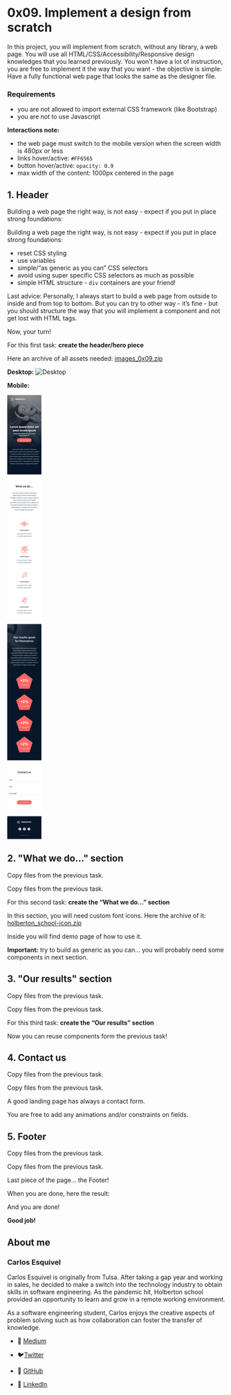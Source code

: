 # 0x09. Implement a design from scratch


In this project, you will implement from scratch, without any library, a web page. 
You will use all HTML/CSS/Accessibility/Responsive design knowledges that you learned previously. 
You won’t have a lot of instruction, you are free to implement it the way that you want - the objective is simple: Have a fully functional web page that looks the same as the designer file.


### Requirements
  + you are not allowed to import external CSS framework (like Bootstrap)
  + you are not to use Javascript


**Interactions note:**
  + the web page must switch to the mobile version when the screen width is 480px or less
  + links hover/active: `#FF6565`
  + button hover/active: `opacity: 0.9`
  + max width of the content: 1000px centered in the page


## 1. Header
Building a web page the right way, is not easy - expect if you put in place strong foundations:

Building a web page the right way, is not easy - expect if you put in place strong foundations:
  + reset CSS styling
  + use variables
  + simple/“as generic as you can” CSS selectors
  + avoid using super specific CSS selectors as much as possible
  + simple HTML structure - `div` containers are your friend!

Last advice: Personally, I always start to build a web page from outside to inside and from top to bottom. 
But you can try to other way - it’s fine - but you should structure the way that you will implement a component and not get lost with HTML tags.

Now, your turn!

For this first task: **create the header/hero piece**

Here an archive of all assets needed: [images_0x09.zip](https://holbertonintranet.s3.amazonaws.com/uploads/misc/2020/3/d1597894d79386c83b9b.zip?X-Amz-Algorithm=AWS4-HMAC-SHA256&amp;X-Amz-Credential=AKIARDDGGGOUWMNL5ANN%2F20210823%2Fus-east-1%2Fs3%2Faws4_request&amp;X-Amz-Date=20210823T154022Z&amp;X-Amz-Expires=345600&amp;X-Amz-SignedHeaders=host&amp;X-Amz-Signature=52c998e3d01e6462b580e530ec54df81d9c59eb4eaf749231fca332fce01006f)

**Desktop:**
![Desktop](https://github.com/CSant04y/holberton-headphones/blob/master/01_headphones_desktop@2x.png?raw=true)

**Mobile:**

![Desktop](https://github.com/CSant04y/holberton-headphones/blob/master/01_headphones_mobile@2x.png?raw=true)


## 2. "What we do..." section
Copy files from the previous task.

Copy files from the previous task.

For this second task: **create the “What we do…” section**

In this section, you will need custom font icons. Here the archive of it: [holberton_school-icon.zip](https://holbertonintranet.s3.amazonaws.com/uploads/misc/2020/3/7159d988278de54d859d.zip?X-Amz-Algorithm=AWS4-HMAC-SHA256&amp;X-Amz-Credential=AKIARDDGGGOUWMNL5ANN%2F20210823%2Fus-east-1%2Fs3%2Faws4_request&amp;X-Amz-Date=20210823T154022Z&amp;X-Amz-Expires=345600&amp;X-Amz-SignedHeaders=host&amp;X-Amz-Signature=eb6003fe6d799948d2a32c49f8aed0192e027483ae254a7fbf07308491dbd38a)

Inside you will find demo page of how to use it.

**Important:** try to build as generic as you can… you will probably need some components in next section.


## 3. "Our results" section
Copy files from the previous task.

Copy files from the previous task.

For this third task: **create the “Our results” section**

Now you can reuse components form the previous task!


## 4. Contact us
Copy files from the previous task.

Copy files from the previous task.

A good landing page has always a contact form.

You are free to add any animations and/or constraints on fields.


## 5. Footer
Copy files from the previous task.

Copy files from the previous task.

Last piece of the page… the Footer!

When you are done, here the result:


And you are done! 

**Good job!**

## About me

### **Carlos Esquivel**
Carlos Esquivel is originally from Tulsa. After taking a gap year and working in sales, he decided to make a switch into the technology industry to obtain skills in software engineering. As the pandemic hit, Holberton school provided an opportunity to learn and grow in a remote working environment.

As a software engineering student, Carlos enjoys the creative aspects of problem solving such as how collaboration can foster the transfer of knowledge.

* 📖 [Medium](https://1831-9922.medium.com/)
* :bird:[Twitter](https://twitter.com/esquivelcarlo12)

* :robot: [GitHub](https://github.com/CSant04y)

* :briefcase: [LinkedIn](https://www.linkedin.com/in/carlos-esquivel-515768186/)
